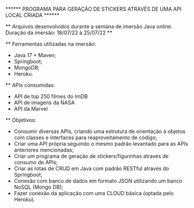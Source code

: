 ****** PROGRAMA PARA GERAÇÃO DE STICKERS ATRAVÉS DE UMA API LOCAL CRIADA ******

** Arquivos desenvolvidos durante a semana de imersão Java online. Duração da imersão: 18/07/22 à 25/07/22 **

** Ferramentas utilizadas na imersão:
- Java 17 + Maven;
- Springboot;
- MongoDB;
- Heroku.

** APIs consumidas:
- API de top 250 filmes do ImDB
- API de imagens da NASA
- API da Marvel

** Objetivos:
- Consumir diversas APIs, criando uma estrutura de orientação à objetos com classes e interfaces para reaproveitamento de código;
- Criar uma API própria seguindo o mesmo padrão levantado para as APIs anteriores mencionadas;
- Criar um programa de geração de stickers/figurinhas através de consumo de APIs;
- Criar as rotas de CRUD em Java com padrão RESTful através do Springboot;
- Conexão com banco de dados em formato JSON utilizando um banco NoSQL (Mongo DB);
- Fazer conexão da aplicação com uma CLOUD básica (optada pelo Heroku).
